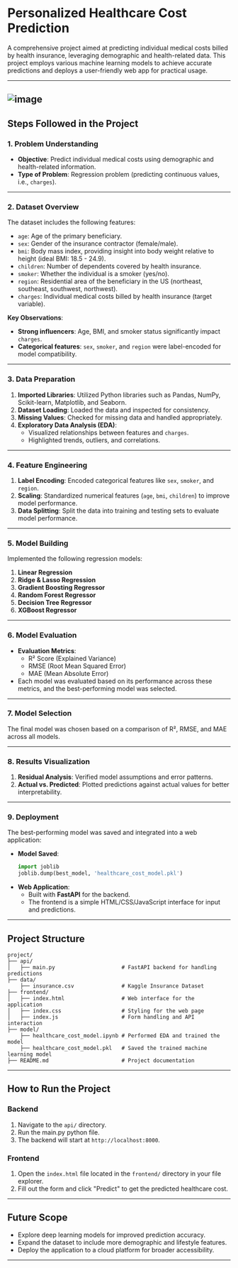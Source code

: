 # **Personalized Healthcare Cost Prediction**

A comprehensive project aimed at predicting individual medical costs billed by health insurance, leveraging demographic and health-related data. This project employs various machine learning models to achieve accurate predictions and deploys a user-friendly web app for practical usage.

---
![image](https://github.com/user-attachments/assets/a717f0a0-3a48-4eaf-bcfb-2d00598790aa)
---
## **Steps Followed in the Project**

### **1. Problem Understanding**
- **Objective**: Predict individual medical costs using demographic and health-related information.
- **Type of Problem**: Regression problem (predicting continuous values, i.e., `charges`).

---

### **2. Dataset Overview**
The dataset includes the following features:
- `age`: Age of the primary beneficiary.
- `sex`: Gender of the insurance contractor (female/male).
- `bmi`: Body mass index, providing insight into body weight relative to height (ideal BMI: 18.5 - 24.9).
- `children`: Number of dependents covered by health insurance.
- `smoker`: Whether the individual is a smoker (yes/no).
- `region`: Residential area of the beneficiary in the US (northeast, southeast, southwest, northwest).
- `charges`: Individual medical costs billed by health insurance (target variable).

**Key Observations**:
- **Strong influencers**: Age, BMI, and smoker status significantly impact `charges`.
- **Categorical features**: `sex`, `smoker`, and `region` were label-encoded for model compatibility.

---

### **3. Data Preparation**
1. **Imported Libraries**: Utilized Python libraries such as Pandas, NumPy, Scikit-learn, Matplotlib, and Seaborn.
2. **Dataset Loading**: Loaded the data and inspected for consistency.
3. **Missing Values**: Checked for missing data and handled appropriately.
4. **Exploratory Data Analysis (EDA)**:
   - Visualized relationships between features and `charges`.
   - Highlighted trends, outliers, and correlations.

---

### **4. Feature Engineering**
1. **Label Encoding**: Encoded categorical features like `sex`, `smoker`, and `region`.
2. **Scaling**: Standardized numerical features (`age`, `bmi`, `children`) to improve model performance.
3. **Data Splitting**: Split the data into training and testing sets to evaluate model performance.

---

### **5. Model Building**
Implemented the following regression models:
1. **Linear Regression**
2. **Ridge & Lasso Regression**
3. **Gradient Boosting Regressor**
4. **Random Forest Regressor**
5. **Decision Tree Regressor**
6. **XGBoost Regressor**

---

### **6. Model Evaluation**
- **Evaluation Metrics**:
  - R² Score (Explained Variance)
  - RMSE (Root Mean Squared Error)
  - MAE (Mean Absolute Error)
- Each model was evaluated based on its performance across these metrics, and the best-performing model was selected.

---

### **7. Model Selection**
The final model was chosen based on a comparison of R², RMSE, and MAE across all models.

---

### **8. Results Visualization**
1. **Residual Analysis**: Verified model assumptions and error patterns.
2. **Actual vs. Predicted**: Plotted predictions against actual values for better interpretability.

---

### **9. Deployment**
The best-performing model was saved and integrated into a web application:
- **Model Saved**: 
   ```python
   import joblib
   joblib.dump(best_model, 'healthcare_cost_model.pkl')
   ```
- **Web Application**:
   - Built with **FastAPI** for the backend.
   - The frontend is a simple HTML/CSS/JavaScript interface for input and predictions.

---

## **Project Structure**
```plaintext
project/
├── api/
│   ├── main.py                     # FastAPI backend for handling predictions
├── data/
    ├── insurance.csv               # Kaggle Insurance Dataset
├── frontend/
│   ├── index.html                  # Web interface for the application
│   ├── index.css                   # Styling for the web page
│   ├── index.js                    # Form handling and API interaction
├── model/
    ├── healthcare_cost_model.ipynb # Performed EDA and trained the model
    ├── healthcare_cost_model.pkl   # Saved the trained machine learning model
├── README.md                       # Project documentation
```

---

## **How to Run the Project**

### **Backend**
1. Navigate to the `api/` directory.
2. Run the main.py python file.
3. The backend will start at `http://localhost:8000`.

### **Frontend**
1. Open the `index.html` file located in the `frontend/` directory in your file explorer.
2. Fill out the form and click "Predict" to get the predicted healthcare cost.

---

## **Future Scope**
- Explore deep learning models for improved prediction accuracy.
- Expand the dataset to include more demographic and lifestyle features.
- Deploy the application to a cloud platform for broader accessibility.

---
